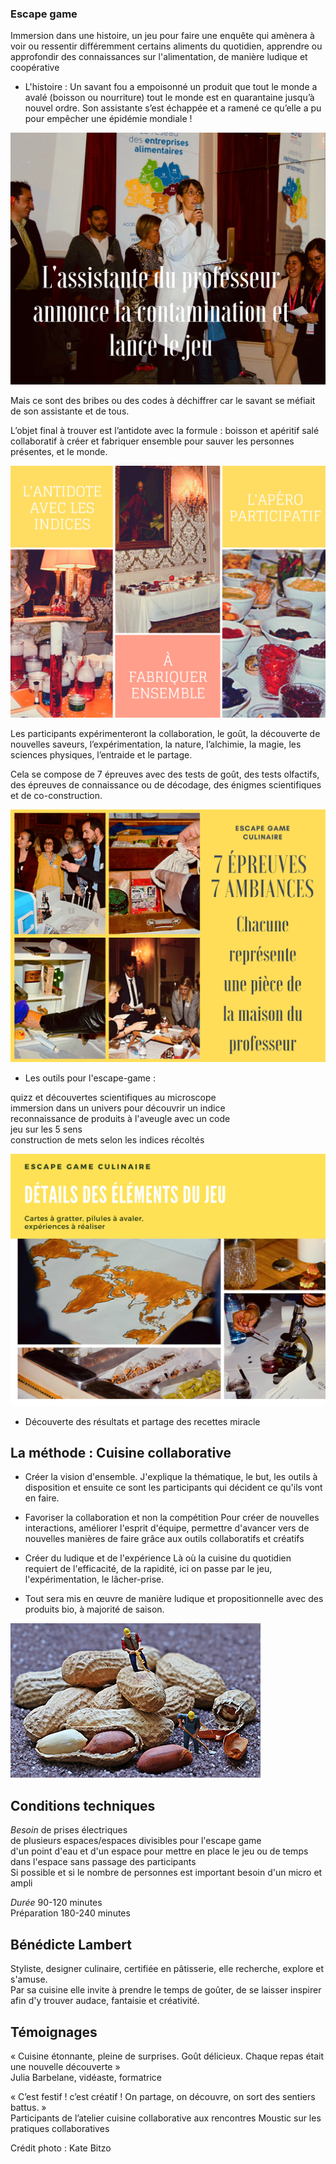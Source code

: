 ### Escape game

Immersion dans une histoire, un jeu pour faire une enquête qui amènera à voir ou ressentir différemment certains aliments du quotidien, apprendre ou approfondir des connaissances sur l'alimentation, de manière ludique et coopérative   
  

* L'histoire : Un savant fou a empoisonné un produit que tout le monde a avalé (boisson ou nourriture) tout le monde est en quarantaine jusqu’à nouvel ordre. Son assistante s’est échappée et a ramené ce qu’elle a pu pour empêcher une épidémie mondiale ! 
  
  

![escape game](https://github.com/bndct-lmbrt/ateliers/raw/master/medias/escape-game1.jpg)  
  
  

Mais ce sont des bribes ou des codes à déchiffrer car le savant se méfiait de son assistante et de tous.  
  
L’objet final à trouver est l’antidote avec la formule : boisson et apéritif salé collaboratif à créer et fabriquer ensemble pour sauver les personnes présentes, et le monde.  
  
  

![escape game](https://github.com/bndct-lmbrt/ateliers/raw/master/medias/escape-game2.jpg)  
  
  

Les participants expérimenteront la collaboration, le goût, la découverte de nouvelles saveurs, l’expérimentation, la nature, l’alchimie, la magie, les sciences physiques, l’entraide et le partage.  
  
Cela se compose de 7 épreuves avec des tests de goût, des tests olfactifs, des épreuves de connaissance ou de décodage, des énigmes scientifiques et de co-construction.  
  
  
![escape game](https://github.com/bndct-lmbrt/ateliers/raw/master/medias/escape-game3.jpg)
  
  

* Les outils pour l'escape-game : 
     
quizz et découvertes scientifiques au microscope    
immersion dans un univers pour découvrir un indice  
reconnaissance de produits à l'aveugle avec un code  
jeu sur les 5 sens  
construction de mets selon les indices récoltés   
  
  

![escape game](https://github.com/bndct-lmbrt/ateliers/raw/master/medias/escape-game4.jpg) 
  
  
* Découverte des résultats et partage des recettes miracle  
  
  
 


## La méthode  : Cuisine collaborative

  
  

*	Créer la vision d'ensemble.
J'explique la thématique, le but, les outils à disposition et ensuite ce sont les participants qui décident ce qu'ils vont en faire.
  
  
* Favoriser la collaboration et non la compétition
Pour créer de nouvelles interactions, améliorer l'esprit d'équipe, permettre d'avancer vers de nouvelles manières de faire grâce aux outils collaboratifs et créatifs
  
  

* Créer du ludique et de l'expérience
Là où la cuisine du quotidien requiert de l'efficacité, de la rapidité, ici on passe par le jeu, l'expérimentation, le lâcher-prise.
  
  

* Tout sera mis en œuvre de manière ludique et propositionnelle avec des produits bio, à majorité de saison.  
  
  
 ![travaux](https://github.com/bndct-lmbrt/ateliers/raw/master/medias/travaux-cacahuete.jpg) 
    
  





## Conditions techniques 

*Besoin*  de prises électriques   
de plusieurs espaces/espaces divisibles pour l'escape game  
d'un point d'eau et d'un espace pour mettre en place le jeu ou de temps dans l'espace sans passage des participants  
Si possible et si le nombre de personnes est important besoin d'un micro et ampli
  
  

*Durée*  90-120 minutes  
Préparation 180-240 minutes   

   
  
 
  


## Bénédicte Lambert

Styliste, designer culinaire, certifiée en pâtisserie, elle recherche, explore et s'amuse.   
Par sa cuisine elle invite à prendre le temps de goûter, de se laisser inspirer afin d'y trouver audace, fantaisie et créativité.    
  
    
  

   


##	Témoignages 

« Cuisine étonnante, pleine de surprises. Goût délicieux. Chaque repas était une nouvelle découverte »    
Julia Barbelane, vidéaste, formatrice    

  
  

« C’est festif ! c’est créatif ! On partage, on découvre, on sort des sentiers battus. »    
Participants de l’atelier cuisine collaborative aux rencontres Moustic sur les pratiques collaboratives  
  
  
   
  
  

Crédit photo : Kate Bitzo